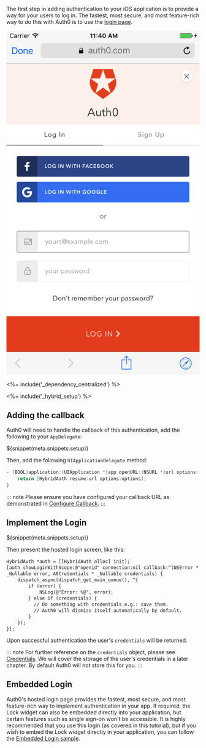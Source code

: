 The first step in adding authentication to your iOS application is to provide a way for your users to log in. The fastest, most secure, and most feature-rich way to do this with Auth0 is to use the [login page](https://auth0.com/docs/hosted-pages/login).

<div class="phone-mockup"><img src="/media/articles/native-platforms/ios-swift/lock_centralized_login.png" alt="Hosted Login Page"></div>

<%= include('_dependency_centralized') %>

<%= include('_hybrid_setup') %>

## Adding the callback

Auth0 will need to handle the callback of this authentication, add the following to your `AppDelegate`:

${snippet(meta.snippets.setup)}

Then, add the following `UIApplicationDelegate` method:

```swift
- (BOOL)application:(UIApplication *)app openURL:(NSURL *)url options:(NSDictionary<UIApplicationOpenURLOptionsKey,id> *)options {
    return [HybridAuth resume:url options:options];
}
```

::: note
Please ensure you have configured your callback URL as demonstrated in [Configure Callback](/quickstart/native/ios-objc/getting-started#configure-callback-urls).
:::

## Implement the Login

${snippet(meta.snippets.setup)}

Then present the hosted login screen, like this:

```objc
HybridAuth *auth = [[HybridAuth alloc] init];
[auth showLoginWithScope:@"openid" connection:nil callback:^(NSError * _Nullable error, A0Credentials * _Nullable credentials) {
    dispatch_async(dispatch_get_main_queue(), ^{
        if (error) {
            NSLog(@"Error: %@", error);
        } else if (credentials) {
          // Do something with credentials e.g.: save them.
          // Auth0 will dismiss itself automatically by default.
        }
    });
}];
```

Upon successful authentication the user's `credentials` will be returned.

::: note
For further reference on the `credentials` object, please see
[Credentials](https://github.com/auth0/Auth0.swift/blob/master/Auth0/Credentials.swift). We will cover the storage of the user's credentials in a later chapter.  By default Auth0 will not store this for you.
:::

## Embedded Login

Auth0's hosted login page provides the fastest, most secure, and most feature-rich way to implement authentication in your app. If required, the Lock widget can also be embedded directly into your application, but certain features such as single sign-on won't be accessible. It is highly recommended that you use this login (as covered in this tutorial), but if you wish to embed the Lock widget directly in your application, you can follow the [Embedded Login sample](https://github.com/auth0-samples/auth0-ios-objc-sample/tree/embedded-login/01-Embedded-Login).
